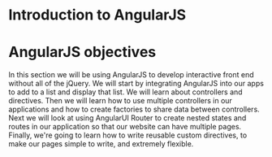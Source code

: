 # Introduction to AngularJS

# AngularJS objectives

In this section we will be using AngularJS to develop interactive front end without all of the jQuery. We will start by integrating AngularJS into our apps to add to a list and display that list. We will learn about controllers and directives. Then we will learn how to use multiple controllers in our applications and how to create factories to share data between controllers. Next we will look at using AngularUI Router to create nested states and routes in our application so that our website can have multiple pages. Finally, we're going to learn how to write reusable custom directives, to make our pages simple to write, and extremely flexible.